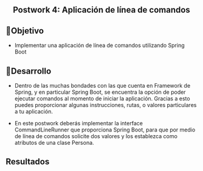 <h2 align="center"><b>Postwork 4: Aplicación de línea de comandos</b></h2>

## 🎯Objetivo
- Implementar una aplicación de línea de comandos utilizando Spring Boot

## 📝Desarrollo

- Dentro de las muchas bondades con las que cuenta en Framework de Spring, y en particular Spring Boot, se encuentra la opción de poder ejecutar comandos al momento de iniciar la aplicación. Gracias a esto puedes proporcionar algunas instrucciones, rutas, o valores particulares a tu aplicación.

- En este postwork deberás implementar la interface CommandLineRunner que proporciona Spring Boot, para que por medio de línea de comandos solicite dos valores y los establezca como atributos de una clase Persona.

## Resultados

